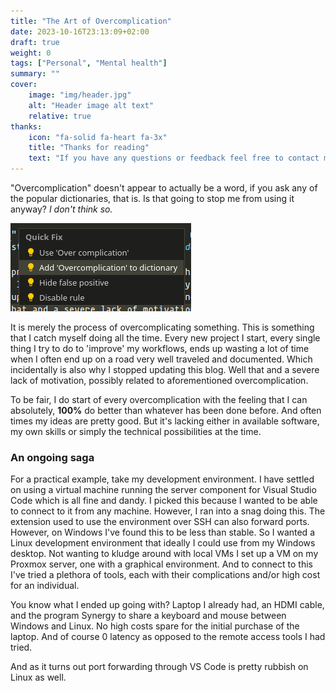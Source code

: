 ```yaml
---
title: "The Art of Overcomplication"
date: 2023-10-16T23:13:09+02:00
draft: true
weight: 0
tags: ["Personal", "Mental health"]
summary: ""
cover:
    image: "img/header.jpg"
    alt: "Header image alt text"
    relative: true
thanks:
    icon: "fa-solid fa-heart fa-3x"
    title: "Thanks for reading"
    text: "If you have any questions or feedback feel free to contact me through the means listed [on my main site](https://dylanmaassen.nl). Sharing my posts is also really appreciated!"
---
```


"Overcomplication" doesn't appear to actually be a word, if you ask any of the popular dictionaries, that is.
Is that going to stop me from using it anyway? *I don't think so.* 

![A prompt in my editor to add "Overcomplicated" to the spell check dictionary](dictionary.png)

It is merely the process of overcomplicating something. This is something that I catch myself doing all the time. Every new project I start, every single thing I try to do to 'improve' my workflows, ends up wasting a lot of time when I often end up on a road very well traveled and documented. Which incidentally is also why I stopped updating this blog. Well that and a severe lack of motivation, possibly related to aforementioned overcomplication.  

To be fair, I do start of every overcomplication with the feeling that I can absolutely, **100%** do better than whatever has been done before. And often times my ideas are pretty good. But it's lacking either in available software, my own skills or simply the technical possibilities at the time.

### An ongoing saga
For a practical example, take my development environment. I have settled on using a virtual machine running the server component for Visual Studio Code which is all fine and dandy. I picked this because I wanted to be able to connect to it from any machine. However, I ran into a snag doing this. The extension used to use the environment over SSH can also forward ports. However, on Windows I've found this to be less than stable. So I wanted a Linux development environment that ideally I could use from my Windows desktop. Not wanting to kludge around with local VMs I set up a VM on my Proxmox server, one with a graphical environment. And to connect to this I've tried a plethora of tools, each with their complications and/or high cost for an individual.  

You know what I ended up going with? Laptop I already had, an HDMI cable, and the program Synergy to share a keyboard and mouse between Windows and Linux. No high costs spare for the initial purchase of the laptop. And of course 0 latency as opposed to the remote access tools I had tried. 

And as it turns out port forwarding through VS Code is pretty rubbish on Linux as well.
